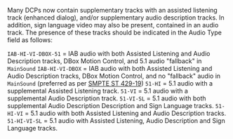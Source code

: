 Many DCPs now contain supplementary tracks with an assisted listening track (enhanced dialog), and/or supplementary audio description tracks. In addition, sign language video may also be present, contained in an audio track. The presence of these tracks should be indicated in the Audio Type field as follows:

`IAB-HI-VI-DBOX-51` = IAB audio with both Assisted Listening and Audio Description tracks, DBox Motion Control, and 5.1 audio "fallback" in `MainSound`
`IAB-HI-VI-DBOX` = IAB audio with both Assisted Listening and Audio Description tracks, DBox Motion Control, and no "fallback" audio in `MainSound` (preferred as per [SMPTE ST 429-19](https://doi.org/10.5594/SMPTE.ST429-19.2019))
`51-HI` = 5.1 audio with a supplemental Assisted Listening track.
`51-VI` = 5.1 audio with a supplemental Audio Description track.
`51-VI-SL` = 5.1 audio with both supplemental Audio Description Description and Sign Language tracks.
`51-HI-VI` = 5.1 audio with both Assisted Listening and Audio Description tracks.
`51-HI-VI-SL` = 5.1 audio with Assisted Listening, Audio Description and Sign Language tracks.